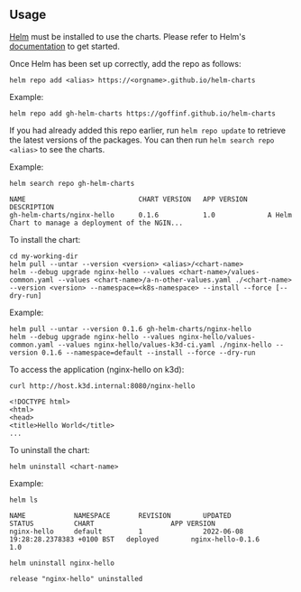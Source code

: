 ## Usage

[Helm](https://helm.sh) must be installed to use the charts.  Please refer to
Helm's [documentation](https://helm.sh/docs) to get started.

Once Helm has been set up correctly, add the repo as follows:

    helm repo add <alias> https://<orgname>.github.io/helm-charts

Example:

    helm repo add gh-helm-charts https://goffinf.github.io/helm-charts

If you had already added this repo earlier, run `helm repo update` to retrieve
the latest versions of the packages.  You can then run `helm search repo
<alias>` to see the charts.

Example:

    helm search repo gh-helm-charts

    NAME                            CHART VERSION   APP VERSION     DESCRIPTION
    gh-helm-charts/nginx-hello      0.1.6           1.0             A Helm Chart to manage a deployment of the NGIN...

To install the chart:

    cd my-working-dir
    helm pull --untar --version <version> <alias>/<chart-name>
    helm --debug upgrade nginx-hello --values <chart-name>/values-common.yaml --values <chart-name>/a-n-other-values.yaml ./<chart-name> --version <version> --namespace=<k8s-namespace> --install --force [--dry-run]

Example:

    helm pull --untar --version 0.1.6 gh-helm-charts/nginx-hello
    helm --debug upgrade nginx-hello --values nginx-hello/values-common.yaml --values nginx-hello/values-k3d-ci.yaml ./nginx-hello --version 0.1.6 --namespace=default --install --force --dry-run

To access the application (nginx-hello on k3d):

    curl http://host.k3d.internal:8080/nginx-hello

    <!DOCTYPE html>
    <html>
    <head>
    <title>Hello World</title>
    ...

To uninstall the chart:

    helm uninstall <chart-name>

Example:
    
    helm ls

    NAME            NAMESPACE       REVISION        UPDATED                                 STATUS          CHART                   APP VERSION
    nginx-hello     default         1               2022-06-08 19:28:28.2378383 +0100 BST   deployed        nginx-hello-0.1.6       1.0

    helm uninstall nginx-hello
    
    release "nginx-hello" uninstalled
